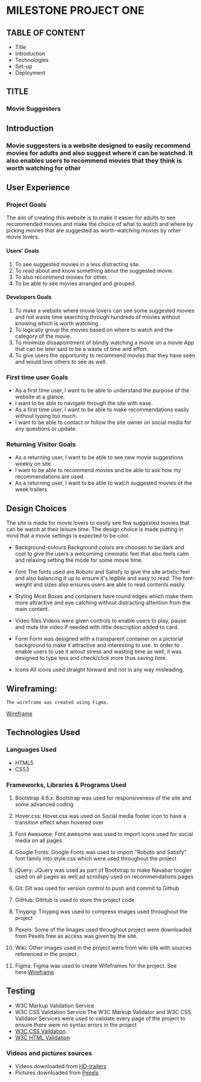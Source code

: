 # MILESTONE PROJECT ONE

## TABLE OF CONTENT
* Title
* Introduction
* Technologies
* Set-up
* Deployment  

## TITLE
### Movie Suggesters

## Introduction
### Movie suggesters is a website designed to easily recommend movies for adults and also suggest where it can be watched. It also enables users to recommend movies that they think is worth watching for other

## User Experience

### Project Goals
The aim of creating this website is to make it easier for adults to see recommended movies and make the choice of what to watch and where by picking movies that are suggested as worth-watching movies by other movie lovers.

#### Users' Goals
1. To see suggested movies in a less distracting site.
2. To read about and know something about the suggested movie.
3. To also recommend movies for other.
4. To be able to see movies arranged and grouped.

#### Developers Goals
1. To make a website where movie lovers can see some suggested movies and not waste time searching through hundreds of movies without knowing which is worth watching.
2. To logically group the movies based on where to watch and the category of the movie.
3. To minimize dissapointment of blindly watching a movie on a movie App that can be later said to be a waste of time and effort.
4. To give users the opportunity to recommend movies that they have seen and would love others to see as well.  

### First time user Goals
* As a first time user, I want to be able to understand the purpose of the website at a glance.
* I want to be able to navigate through the site with ease.
* As a first time user, I want to be able to make recommendations easily without typing too much.
* I want to be able to contact or follow the site owner on social media for any questions or update. 

### Returning Visitor Goals
* As a returning user, I want to be able to see new movie suggestions weekly on site.
* I want to be able to recommend movies and be able to ask how my recommendations are used.
* As a returning user, I want to be able to watch suggested movies of the week trailers

 ## Design Choices
 The site is made for movie lovers to easily see few suggested movies that can be watch at their leisure time. The design choice is made putting in mind that a movie settings is expected to be cool.

 * Background-colours
 Background colors are choosen to be dark and cool to give the users a welcomimg cinematic feel that also feels calm and relaxing setting the mode for some movie time.

 * Font
 The fonts used are Roboto and Satisfy to give the site artistic feel and also balancing it up to ensure it's legible and easy to read. The font-weight and sizes also ensures users are able to read contents easily.

 * Styling
 Most Boxes and containers have round edges which make them more attractive and eye catching without distracting attention from the main content.

 * Video files
 Videos were given controls to enable users to play, pause and mute the video if needed with little description added to card.

 * Form
 Form was designed with a transparent container on a pictorial background to make it attractive and interesting to use. In order to enable users to use it witout stress and wasting time as well, it was designed to type less and check/click more thus saving time.

 * Icons
 All icons used straight forward and not in any way misleading.       
 
## Wireframing: 
    The wireframe was created using Figma.
[Wireframe](https://www.figma.com/file/xNpRfVbEvIAkqscHt548B1/Movie-Suggesters?node-id=0%3A1)

## Technologies Used
### Languages Used
* HTML5
* CSS3

### Frameworks, Libraries & Programs Used
1. Bootstrap 4.6.x:
    Bootstrap was used for responsiveness of the site and some advanced coding

2. Hover.css:
    Hover.css was used on Social media footer icon to have a transition effect when hovered over

3. Font Awesome:
    Font awesome was used to import icons used for social media on all pages.

4. Google Fonts:
    Google Fonts was used to import "Roboto and Satisfy" font family into style.css which were used throughout the project     

5. jQuery:
    JQuery was used as part of Bootstrap to make Navabar toogler used on all pages as well ad scrollspy used on recommendations pages

6. Git:
    Git was used for version control to push and commit to Github

7. GitHub:
    GitHub is used to store the project code

8. Tinypng:
    Tinypng was used to compress images used throughout the project

9. Pexels:
    Some of the Images used throughout project were downloaded from Pexels free as access was given by the site.

10. Wiki:
    Other images used in the project were from wiki site with sources referenced in the project.              

11. Figma:
    Figma was used to create Wifeframes for the project. See here:[Wireframe](https://www.figma.com/file/xNpRfVbEvIAkqscHt548B1/Movie-Suggesters?node-id=0%3A1)

## Testing
* W3C Markup Validation Service
* W3C CSS Validation Service
    The W3C Markup Validator and W3C CSS Validator Services were used to validate every page of the project to ensure there were no syntax errors in the project
* [W3C CSS Validation](https://jigsaw.w3.org/css-validator/validator).
* [W3C HTML Validation]()

### Videos and pictures sources
* Videos downloaded from [HD-trailers](http://www.hd-trailers.net/)
* Pictures downloaded from [Pexels](https://www.pexels.com/)